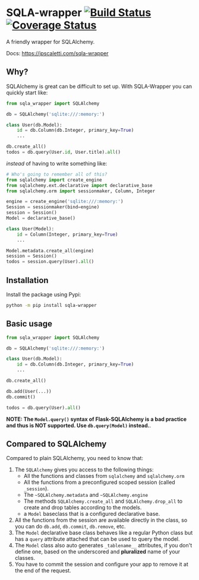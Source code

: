 # SQLA-wrapper [![Build Status](https://travis-ci.org/jpscaletti/sqla-wrapper.png)](https://travis-ci.org/jpscaletti/sqla-wrapper) [![Coverage Status](https://coveralls.io/repos/github/jpscaletti/sqla-wrapper/badge.svg?branch=master)](https://coveralls.io/github/jpscaletti/sqla-wrapper?branch=master)

A friendly wrapper for SQLAlchemy.

Docs: https://jpscaletti.com/sqla-wrapper

## Why?

SQLAlchemy is great can be difficult to set up. With SQLA-Wrapper you can quickly start like:

```python
from sqla_wrapper import SQLAlchemy

db = SQLAlchemy('sqlite:///:memory:')

class User(db.Model):
    id = db.Column(db.Integer, primary_key=True)
    ...

db.create_all()
todos = db.query(User.id, User.title).all()
```

*instead* of having to write something like:

```python
# Who's going to remember all of this?
from sqlalchemy import create_engine
from sqlalchemy.ext.declarative import declarative_base
from sqlalchemy.orm import sessionmaker, Column, Integer

engine = create_engine('sqlite:///:memory:')
Session = sessionmaker(bind=engine)
session = Session()
Model = declarative_base()

class User(Model):
    id = Column(Integer, primary_key=True)
    ...

Model.metadata.create_all(engine)
session = Session()
todos = session.query(User).all()
```

## Installation

Install the package using Pypi:

```bash
python -m pip install sqla-wrapper
```


## Basic usage

```python
from sqla_wrapper import SQLAlchemy

db = SQLAlchemy('sqlite:///:memory:')

class User(db.Model):
    id = db.Column(db.Integer, primary_key=True)
    ...

db.create_all()

db.add(User(...))
db.commit()

todos = db.query(User).all()
```

**NOTE: The `Model.query()` syntax of Flask-SQLAlchemy is a bad practice and thus is NOT supported. Use `db.query(Model)` instead.**. 


## Compared to SQLAlchemy

Compared to plain SQLAlchemy, you need to know that:

1.  The `SQLAlchemy` gives you access to the following things:
      - All the functions and classes from `sqlalchemy` and
        `sqlalchemy.orm`
      - All the functions from a preconfigured scoped session (called
        `_session`).
      - The `~SQLAlchemy.metadata` and `~SQLAlchemy.engine`
      - The methods `SQLAlchemy.create_all` and `SQLAlchemy.drop_all` to
        create and drop tables according to the models.
      - a `Model` baseclass that is a configured declarative base.
2.  All the functions from the session are available directly in the
    class, so you can do `db.add`, `db.commit`, `db.remove`, etc.
3.  The `Model` declarative base class behaves like a regular Python
    class but has a `query` attribute attached that can be used to query
    the model.
4.  The `Model` class also auto generates `_tablename__` attributes, if
    you don't define one, based on the underscored and **pluralized**
    name of your classes.
5.  You have to commit the session and configure your app to remove it
    at the end of the request.
